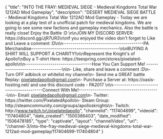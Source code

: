 {
    "title": "INTO THE FRAY: MEDIEVAL SIEGE - Medieval Kingdoms Total War 1212AD Mod Gameplay",
    "description": "DESERT MEDIEVAL SIEGE BATTLE - Medieval Kingdoms Total War 1212AD Mod Gameplay - Today we are looking at a play test of a unofficial patch for medieval kingdoms.  We are going to see some new factions and gameplay mechanics.  Also the battle is really close!  Enjoy the Battle :D \n\nJOIN MY DISCORD SERVER: https:\/\/discord.gg\/JjR7UR3\n\nIf you enjoyed the video don't forget to Like and Leave a comment :D\n\n-----------------------------------------PA Merchandise---------------------------------------------\n\nBUYING A SHIRT WILL SUPPORT A CHARITY!\n\nRepresent the Knight's of Apollo!\nBuy a T-shirt Here: https:\/\/teespring.com\/stores\/pixelated-apollo\n\n----------------------------------How You Can Support Me! -----------------------------------\n\n- Like, share and leave a comment :D\n- Turn OFF adblock or whitelist my channel\n- Send me a GREAT battle Replay: pixelatedapollo@gmail.com\n- Purchase a Server at: https:\/\/oasis-hosting.net\/ and use this discount code - PA2017 \n\n------------------------------------------Connect With Me!-----------------------------------------\n\n- Email: pixelatedapollo@gmail.com\n- Twitter: https:\/\/twitter.com\/PixelatedApollo\n- Steam Group:  http:\/\/steamcommunity.com\/groups\/apollosknights\n- Twitch: http:\/\/www.twitch.tv\/pixelatedapollo",
    "channelid": "117404699",
    "videoid": "117404804",
    "date_created": "1500386403",
    "date_modified": "1506478185",
    "type": "captivate",
    "layout": "channelVideo",
    "url": "\/channel-3\/into-the-fray-medieval-siege-medieval-kingdoms-total-war-1212ad-mod-gameplay\/117404699-117404804"
}